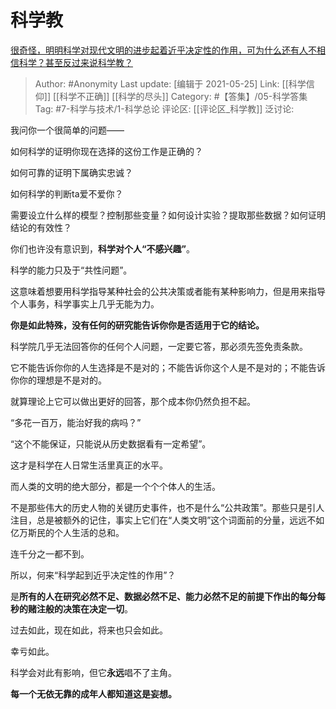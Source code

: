 # 科学教
[很奇怪，明明科学对现代文明的进步起着近乎决定性的作用，可为什么还有人不相信科学？甚至反过来说科学教？](https://www.zhihu.com/question/412370246/answer/1564220930)

> Author: #Anonymity
> Last update: [编辑于 2021-05-25]
> Link: [[科学信仰]] [[科学不正确]] [[科学的尽头]]
> Category: #【答集】/05-科学答集
> Tag: #7-科学与技术/1-科学总论 
> 评论区: [[评论区_科学教]]
> 泛讨论:

我问你一个很简单的问题——

如何科学的证明你现在选择的这份工作是正确的？

如何可靠的证明下属确实忠诚？

如何科学的判断ta爱不爱你？

需要设立什么样的模型？控制那些变量？如何设计实验？提取那些数据？如何证明结论的有效性？

你们也许没有意识到，**科学对个人“不感兴趣”**。

科学的能力只及于“共性问题”。

这意味着想要用科学指导某种社会的公共决策或者能有某种影响力，但是用来指导个人事务，科学事实上几乎无能为力。

**你是如此特殊，没有任何的研究能告诉你你是否适用于它的结论。**

科学院几乎无法回答你的任何个人问题，一定要它答，那必须先签免责条款。

它不能告诉你你的人生选择是不是对的；不能告诉你这个人是不是对的；不能告诉你你的理想是不是对的。

就算理论上它可以做出更好的回答，那个成本你仍然负担不起。

“多花一百万，能治好我的病吗？”

“这个不能保证，只能说从历史数据看有一定希望”。

这才是科学在人日常生活里真正的水平。

而人类的文明的绝大部分，都是一个个个体人的生活。

不是那些伟大的历史人物的关键历史事件，也不是什么“公共政策”。那些只是引人注目，总是被额外的记住，事实上它们在“人类文明”这个词面前的分量，远远不如亿万斯民的个人生活的总和。

连千分之一都不到。

所以，何来“科学起到近乎决定性的作用”？

是**所有的人在研究必然不足、数据必然不足、能力必然不足的前提下作出的每分每秒的赌注般的决策在决定一切**。

过去如此，现在如此，将来也只会如此。

幸亏如此。

科学会对此有影响，但它**永远**唱不了主角。

**每一个无依无靠的成年人都知道这是妄想。**
